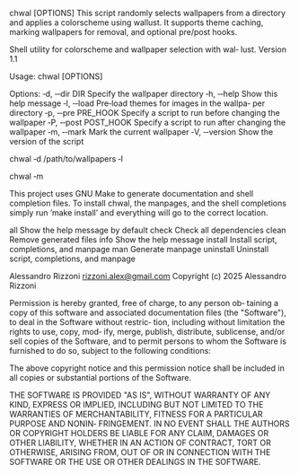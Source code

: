 
chwal  [OPTIONS]  This  script randomly selects wallpapers from a
directory and applies a colorscheme using  wallust.  It  supports
theme  caching,  marking  wallpapers  for  removal,  and optional
pre/post hooks.

Shell utility for colorscheme and wallpaper selection  with  wal‐
lust.  Version 1.1

Usage: chwal [OPTIONS]

Options:
  ‐d, ‐‐dir DIR         Specify the wallpaper directory
  ‐h, ‐‐help            Show this help message
  ‐l, ‐‐load            Pre‐load themes for images in the wallpa‐
per directory
  ‐p,  ‐‐pre  PRE_HOOK    Specify a script to run before changing
the wallpaper
  ‐P, ‐‐post POST_HOOK  Specify a script to  run  after  changing
the wallpaper
  ‐m, ‐‐mark            Mark the current wallpaper
  ‐V, ‐‐version         Show the version of the script


chwal ‐d /path/to/wallpapers ‐l

chwal ‐m

This  project  uses  GNU Make to generate documentation and shell
completion files. To install chwal, the manpages, and  the  shell
completions  simply  run ’make install’ and everything will go to
the correct location.

  all  Show the help message by default
  check  Check all dependencies
  clean  Remove generated files
  info  Show the help message
  install  Install script, completions, and manpage
  man  Generate manpage
  uninstall  Uninstall script, completions, and manpage


Alessandro Rizzoni <rizzoni.alex@gmail.com>  Copyright  (c)  2025
Alessandro Rizzoni

Permission  is  hereby granted, free of charge, to any person ob‐
taining a copy of  this  software  and  associated  documentation
files  (the "Software"), to deal in the Software without restric‐
tion, including without limitation the rights to use, copy,  mod‐
ify,  merge,  publish, distribute, sublicense, and/or sell copies
of the Software, and to permit persons to whom  the  Software  is
furnished to do so, subject to the following conditions:

The  above  copyright  notice and this permission notice shall be
included in all copies or substantial portions of the Software.

THE SOFTWARE IS PROVIDED "AS IS", WITHOUT WARRANTY OF  ANY  KIND,
EXPRESS  OR  IMPLIED, INCLUDING BUT NOT LIMITED TO THE WARRANTIES
OF MERCHANTABILITY, FITNESS FOR A PARTICULAR PURPOSE  AND  NONIN‐
FRINGEMENT. IN NO EVENT SHALL THE AUTHORS OR COPYRIGHT HOLDERS BE
LIABLE  FOR  ANY CLAIM, DAMAGES OR OTHER LIABILITY, WHETHER IN AN
ACTION OF CONTRACT, TORT OR OTHERWISE, ARISING FROM, OUT OF OR IN
CONNECTION WITH THE SOFTWARE OR THE USE OR OTHER DEALINGS IN  THE
SOFTWARE.


